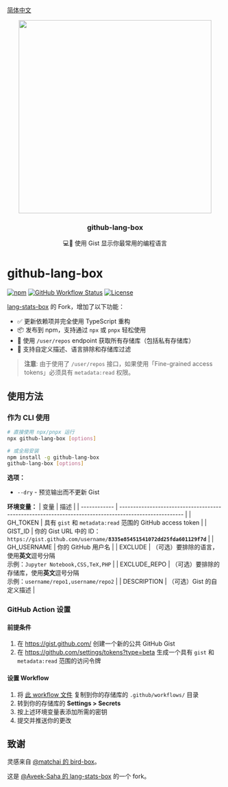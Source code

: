 [简体中文](./README_HANS.md)

<p align="center">
  <img width="450" src="https://user-images.githubusercontent.com/31800695/138593031-536f9b8c-714c-4c4f-8725-63ea105fcca0.png">
  <h3 align="center">github-lang-box</h3>
  <p align="center">💻📌  使用 Gist 显示你最常用的编程语言</p>
</p>

# github-lang-box
[![npm](https://img.shields.io/npm/v/github-activity-box.svg?style=flat-square)](https://www.npmjs.com/package/github-lang-box)
[![GitHub Workflow Status](https://img.shields.io/github/actions/workflow/status/maxchang3/github-lang-box/ci.yml?style=flat-square&label=CI)](https://github.com/maxchang3/github-lang-box/actions)
[![License](https://img.shields.io/github/license/maxchang3/github-lang-box?style=flat-square)](LICENSE)

[lang-stats-box](https://github.com/Aveek-Saha/lang-stats-box) 的 Fork，增加了以下功能：

- ✅ 更新依赖项并完全使用 TypeScript 重构
- 📦 发布到 npm，支持通过 `npx` 或 `pnpx` 轻松使用
- 🔑 使用 `/user/repos` endpoint 获取所有存储库（包括私有存储库）
- 🎨 支持自定义描述、语言排除和存储库过滤

> **注意**: 由于使用了 `/user/repos` 接口，如果使用「Fine-grained access tokens」必须具有 `metadata:read` 权限。

## 使用方法

### 作为 CLI 使用

```bash
# 直接使用 npx/pnpx 运行
npx github-lang-box [options]

# 或全局安装
npm install -g github-lang-box
github-lang-box [options]
```

**选项：**
- `--dry` - 预览输出而不更新 Gist

**环境变量：**
| 变量         | 描述                                                                                                  |
| ------------ | ----------------------------------------------------------------------------------------------------- |
| GH_TOKEN     | 具有 `gist` 和 `metadata:read` 范围的 GitHub access token                                             |
| GIST_ID      | 你的 Gist URL 中的 ID：<br> `https://gist.github.com/username/`**`8335e85451541072dd25fda601129f7d`** |
| GH_USERNAME  | 你的 GitHub 用户名                                                                                    |
| EXCLUDE      | （可选）要排除的语言，使用**英文**逗号分隔 <br> 示例：`Jupyter Notebook,CSS,TeX,PHP`                  |
| EXCLUDE_REPO | （可选）要排除的存储库，使用**英文**逗号分隔 <br> 示例：`username/repo1,username/repo2`               |
| DESCRIPTION  | （可选）Gist 的自定义描述                                                                             |

### GitHub Action 设置

#### 前提条件

1. 在 https://gist.github.com/ 创建一个新的公共 GitHub Gist
2. 在 https://github.com/settings/tokens?type=beta 生成一个具有 `gist` 和 `metadata:read` 范围的访问令牌

#### 设置 Workflow

1. 将 [此 workflow 文件](./action.yml) 复制到你的存储库的 `.github/workflows/` 目录
2. 转到你的存储库的 **Settings > Secrets**
3. 按上述环境变量表添加所需的密钥
4. 提交并推送你的更改

## 致谢

灵感来自 [@matchai 的 bird-box](https://github.com/matchai/bird-box)。

这是 [@Aveek-Saha 的 lang-stats-box](https://github.com/Aveek-Saha/lang-stats-box) 的一个 fork。
